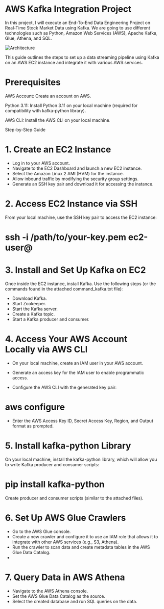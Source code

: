 # AWS Kafka Integration Project
In this project, I will execute an End-To-End Data Engineering Project on Real-Time Stock Market Data using Kafka.  We are going to use different technologies such as Python, Amazon Web Services (AWS), Apache Kafka, Glue, Athena, and SQL.

![Architecture](https://github.com/user-attachments/assets/79b7c7b1-4994-48be-8cb0-1a15d51f6a2a)

This guide outlines the steps to set up a data streaming pipeline using Kafka on an AWS EC2 instance and integrate it with various AWS services.

# Prerequisites

AWS Account: Create an account on AWS.

Python 3.11: Install Python 3.11 on your local machine (required for compatibility with kafka-python library).

AWS CLI: Install the AWS CLI on your local machine.

Step-by-Step Guide

# 1. Create an EC2 Instance
- Log in to your AWS account.
- Navigate to the EC2 Dashboard and launch a new EC2 instance.
- Select the Amazon Linux 2 AMI (HVM) for the instance.
- Allow inbound traffic by modifying the security group settings.
- Generate an SSH key pair and download it for accessing the instance.
  
# 2. Access EC2 Instance via SSH
From your local machine, use the SSH key pair to access the EC2 instance:

# ssh -i /path/to/your-key.pem ec2-user@<EC2-Instance-Public-IP>

# 3. Install and Set Up Kafka on EC2
Once inside the EC2 instance, install Kafka. Use the following steps (or the commands found in the attached command_kafka.txt file):
- Download Kafka.
- Start Zookeeper.
- Start the Kafka server.
- Create a Kafka topic.
- Start a Kafka producer and consumer.
# 4. Access Your AWS Account Locally via AWS CLI
- On your local machine, create an IAM user in your AWS account.

- Generate an access key for the IAM user to enable programmatic access.

- Configure the AWS CLI with the generated key pair:

# aws configure

- Enter the AWS Access Key ID, Secret Access Key, Region, and Output format as prompted.

# 5. Install kafka-python Library
On your local machine, install the kafka-python library, which will allow you to write Kafka producer and consumer scripts:

# pip install kafka-python

Create producer and consumer scripts (similar to the attached files).

# 6. Set Up AWS Glue Crawlers
- Go to the AWS Glue console.
- Create a new crawler and configure it to use an IAM role that allows it to integrate with other AWS services (e.g., S3, Athena).
- Run the crawler to scan data and create metadata tables in the AWS Glue Data Catalog.
- 
# 7. Query Data in AWS Athena
- Navigate to the AWS Athena console.
- Set the AWS Glue Data Catalog as the source.
- Select the created database and run SQL queries on the data.
